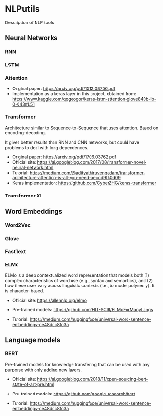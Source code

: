 # NLPutils
Description of NLP tools

## Neural Networks

### RNN

### LSTM

### Attention

- Original paper: https://arxiv.org/pdf/1512.08756.pdf
- Implementation as a keras layer in this project, obtained from: https://www.kaggle.com/qqgeogor/keras-lstm-attention-glove840b-lb-0-043#L51

### Transformer

Architecture similar to Sequence-to-Sequence that uses attention. Based on encoding-decoding.

It gives better results than RNN and CNN networks, but could have problems to deal with long dependences.

- Original paper: https://arxiv.org/pdf/1706.03762.pdf
- Official site: https://ai.googleblog.com/2017/08/transformer-novel-neural-network.html
- Tutorial: https://medium.com/@adityathiruvengadam/transformer-architecture-attention-is-all-you-need-aeccd9f50d09
- Keras implementation: https://github.com/CyberZHG/keras-transformer

### Transformer XL


## Word Embeddings

### Word2Vec 

### Glove

### FastText 

### ELMo
ELMo is a deep contextualized word representation that models both (1) complex characteristics of word use (e.g., syntax and semantics), and (2) how these uses vary across linguistic contexts (i.e., to model polysemy).  It is character-based.

- Official site: https://allennlp.org/elmo 

- Pre-trained models: https://github.com/HIT-SCIR/ELMoForManyLangs

- Tutorial: https://medium.com/huggingface/universal-word-sentence-embeddings-ce48ddc8fc3a


## Language models

### BERT

Pre-trained models for knowledge transfering that can be used with any purporse with only adding new layers. 

- Official site: https://ai.googleblog.com/2018/11/open-sourcing-bert-state-of-art-pre.html

- Pre-trained models: https://github.com/google-research/bert

- Tutorial: https://medium.com/huggingface/universal-word-sentence-embeddings-ce48ddc8fc3a
